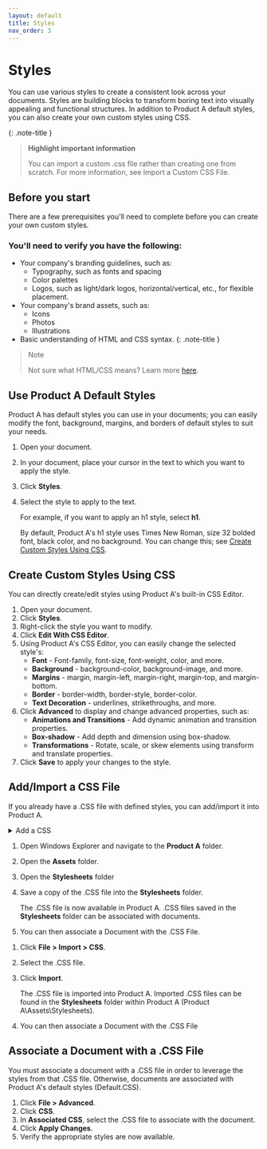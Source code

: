 ```yaml
---
layout: default
title: Styles
nav_order: 3
---
```

# Styles

You can use various styles to create a consistent look across your documents. Styles are building blocks to transform boring text into visually appealing and functional structures. In addition to Product A default styles, you can also create your own custom styles using CSS.

{: .note-title }
>**Highlight important information**
>
>You can import a custom .css file rather than creating one from scratch. For more information, see Import a Custom CSS File.
>

## Before you start

There are a few prerequisites you'll need to complete before you can create your own custom styles.

### You'll need to verify you have the following:

* Your company's branding guidelines, such as:
  * Typography, such as fonts and spacing
  * Color palettes
  * Logos, such as light/dark logos, horizontal/vertical, etc., for flexible placement.
* Your company's brand assets, such as:
  * Icons
  * Photos
  * Illustrations
* Basic understanding of HTML and CSS syntax.
  {: .note-title }
> Note
>
> Not sure what HTML/CSS means? Learn more [here](https://www.w3schools.com/html/html_css.asp).
> 

## Use Product A Default Styles

Product A has default styles you can use in your documents; you can easily modify the font, background, margins, and borders of default styles to suit your needs.

1. Open your document.
2. In your document, place your cursor in the text to which you want to apply the style.
3. Click **Styles**.
4. Select the style to apply to the text.

    For example, if you want to apply an h1 style, select **h1**.
    
    By default, Product A's h1 style uses Times New Roman, size 32 bolded font, black color, and no background. You can change this; see [Create Custom Styles Using CSS](#create-custom-styles-using-css).

## Create Custom Styles Using CSS

You can directly create/edit styles using Product A's built-in CSS Editor.

1. Open your document.
2. Click **Styles**.
3. Right-click the style you want to modify.
4. Click **Edit With CSS Editor**.
5. Using Product A's CSS Editor, you can easily change the selected style's:
   * **Font** - Font-family, font-size, font-weight, color, and more.
   * **Background** - background-color, background-image, and more.
   * **Margins** - margin, margin-left, margin-right, margin-top, and margin-bottom.
   * **Border** - border-width, border-style, border-color.
   * **Text Decoration** - underlines, strikethroughs, and more.
6. Click **Advanced** to display and change advanced properties, such as:
   * **Animations and Transitions** - Add dynamic animation and transition properties.
   * **Box-shadow** - Add depth and dimension using box-shadow.
   * **Transformations** - Rotate, scale, or skew elements using transform and translate properties.
7. Click **Save** to apply your changes to the style.

## Add/Import a CSS File

If you already have a .CSS file with defined styles, you can add/import it into Product A.

<details><summary>Add a CSS</summary>Peek a boo!</details>
<tabs>
    <tab title="Add a CSS File">
      <ol>
<li> <p>Open Windows Explorer and navigate to the <b>Product A</b> folder.</p></li>
<li> <p>Open the <b>Assets</b> folder.</p></li>
<li> <p>Open the <b>Stylesheets</b> folder</p></li>
<li> <p>Save a copy of the .CSS file into the <b>Stylesheets</b> folder.</p>
<p>The .CSS file is now available in Product A. .CSS files saved in the <b>Stylesheets</b> folder can be associated with documents.</p></li>
<li><p>You can then <a anchor="associate-a-document-with-a-css-file">associate a Document with the .CSS File</a>.</p></li>
</ol>
    </tab>
    <tab title="Import a CSS File">
        <ol>
<li> <p>Click <b>File > Import > CSS</b>.</p></li>
<li> <p>
      Select the .CSS file.</p></li>
<li> <p>Click <b>Import</b>.</p>
<p>The .CSS file is imported into Product A. Imported .CSS files can be found in the <b>Stylesheets</b> folder within Product A (Product A\Assets\Stylesheets).</p>
</li>
<li><p>
      You can then <a anchor="associate-a-document-with-a-css-file">associate a Document with the .CSS File</a>
</p>
</li>
</ol>
    </tab>
</tabs>

## Associate a Document  with a .CSS File
You must associate a document with a .CSS file in order to leverage the styles from that .CSS file. Otherwise, documents are associated with Product A's default styles (Default.CSS).

1. Click **File > Advanced**.
2. Click **CSS**.
3. In **Associated CSS**, select the .CSS file to associate with the document.
4. Click **Apply Changes**.
5. Verify the appropriate styles are now available.